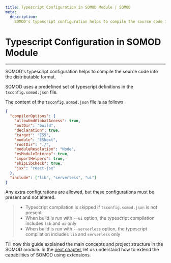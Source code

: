 ```YAML
title: Typescript Configuration in SOMOD Module | SOMOD
meta:
  description:
    SOMOD's typescript configuration helps to compile the source code into the distributable format.
```

# Typescript Configuration in SOMOD Module

---

SOMOD's typescript configuration helps to compile the source code into the distributable format.

SOMOD uses a predefined set of typescript definitions in the `tsconfig.somod.json` file.

The content of the `tsconfig.somod.json` file is as follows

```json
{
  "compilerOptions": {
    "allowUmdGlobalAccess": true,
    "outDir": "build",
    "declaration": true,
    "target": "ES5",
    "module": "ESNext",
    "rootDir": "./",
    "moduleResolution": "Node",
    "esModuleInterop": true,
    "importHelpers": true,
    "skipLibCheck": true,
    "jsx": "react-jsx"
  },
  "include": ["lib", "serverless", "ui"]
}
```

Any extra configurations are allowed, but these configurations must be present and not altered.

> - Typescript compilation is skipped if `tsconfig.somod.json` is not present
> - When build is run with `--ui` option, the typescript compilation includes `lib` and `ui` only
> - When build is run with `--serverless` option, the typescript compilation includes `lib` and `serverless` only

Till now this guide explained the main concepts and project structure in the SOMOD module. In the [next chapter](/reference/main-concepts/extensions), let us understand how to extend the capabilities of SOMOD using extensions.
